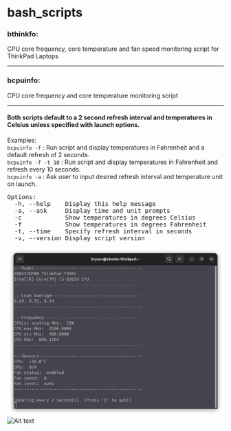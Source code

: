 # bash_scripts

### bthinkfo:
CPU core frequency, core temperature and fan speed monitoring script for ThinkPad Laptops

---

### bcpuinfo:
CPU core frequency and core temperature monitoring script

---

#### Both scripts default to a 2 second refresh interval and temperatures in Celsius unless specified with launch options.

Examples:<br>
`bcpuinfo -f` : Run script and display temperatures in Fahrenheit and a default refresh of 2 seconds.<br>
`bcpuinfo -f -t 10` : Run script and display temperatures in Fahrenheit and refresh every 10 seconds.<br>
`bcpuinfo -a` : Ask user to input desired refresh interval and temperature unit on launch.<br>

<pre>
Options:
  -h, --help    Display this help message
  -a, --ask     Display time and unit prompts
  -c            Show temperatures in degrees Celsius
  -f            Show temperatures in degrees Fahrenheit
  -t, --time    Specify refresh interval in seconds
  -v, --version Display script version
</pre>

![Alt text](/screenshots/bthinkfo.png?raw=true "bthinkfo")
![Alt text](/screenshots/bcpuinfo.png?raw=true "bcpuinfo")
